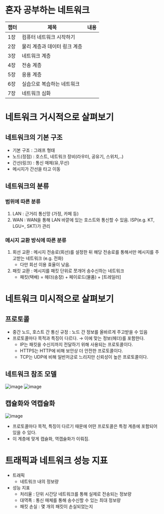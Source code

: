 # 혼자 공부하는 네트워크
|챕터|제목|내용|
|--|--|--|
|1장|컴퓨터 네트워크 시작하기||
|2장|물리 계층과 데이터 링크 계층||
|3장|네트워크 계층||
|4장|전송 계층||
|5장|응용 계층||
|6장|실습으로 복습하는 네트워크||
|7장|네트워크 심화||


# 네트워크 거시적으로 살펴보기
## 네트워크의 기본 구조
- 기본 구조 : 그래프 형태
- 노드(정점) : 호스트, 네트워크 장비(라우터, 공유기, 스위치,..)
- 간선(링크) : 통신 매체(유,무선)
- 메시지가 간선을 타고 이동

## 네트워크의 분류
### 범위에 따른 분류
1. LAN : 근거리 통신망 (가정, 카페 등)
2. WAN : WAN을 통해 LAN 바깥에 있는 호스트와 통신할 수 있음. ISP(e.g. KT, LGU+, SKT)가 관리

### 메시지 교환 방식에 따른 분류
1. 회선 교환 : 메시지 전송로(회선)를 설정한 뒤 해당 전송로를 통해서만 메시지를 주고받는 네트워크 (e.g. 전화)
   - 다만 회선 이용 효율이 낮음.
3. 패킷 교환 : 메시지를 패킷 단위로 쪼개어 송수신하는 네트워크
   - 패킷(택배) = 헤더(송장) + 페이로드(물품) + [트레일러]
  
# 네트워크 미시적으로 살펴보기
## 프로토콜
- 중간 노드, 호스트 간 통신 규정 : 노드 간 정보를 올바르게 주고받을 수 있음
- 프로토콜마다 목적과 특징이 다르다. → 이에 맞는 정보(헤더)를 포함한다.
  + IP는 패킷을 수신지까지 전달하기 위해 사용되는 프로토콜이다.
  + HTTPS는 HTTP에 비해 보안상 더 안전한 프로토콜이다.
  + TCP는 UDP에 비해 일반저긍로 느리지만 신뢰성이 높은 프로토콜이다.

## 네트워크 참조 모델
![image](https://github.com/led156/TIL/assets/67251510/a75b84cf-bd61-40e9-a08a-5b15f6929ea7)
![image](https://github.com/led156/TIL/assets/67251510/b86be3f5-cddf-464e-a6f1-0a000100480a)


## 캡슐화와 역캡슐화
![image](https://github.com/led156/TIL/assets/67251510/4abcd5e5-a487-4867-811f-ea4287a3e9ad)

- 프로토콜마다 목적, 특징이 다르기 때문에 어떤 프로토콜은 특정 계층에 포함되어 있을 수 있다.
- 이 계층에 맞게 캡슐화, 역캡슐화가 이뤄짐.


# 트래픽과 네트워크 성능 지표
- 트래픽
  + 네트워크 내의 정보량
- 성능 지표
  + 처리율 : 단위 시간당 네트워크를 통해 실제로 전송되는 정보량
  + 대역폭 : 통신 매체를 통해 송수신할 수 있는 최대 정보량
  + 패킷 손실 : 몇 개의 패킷이 손실되었는지

